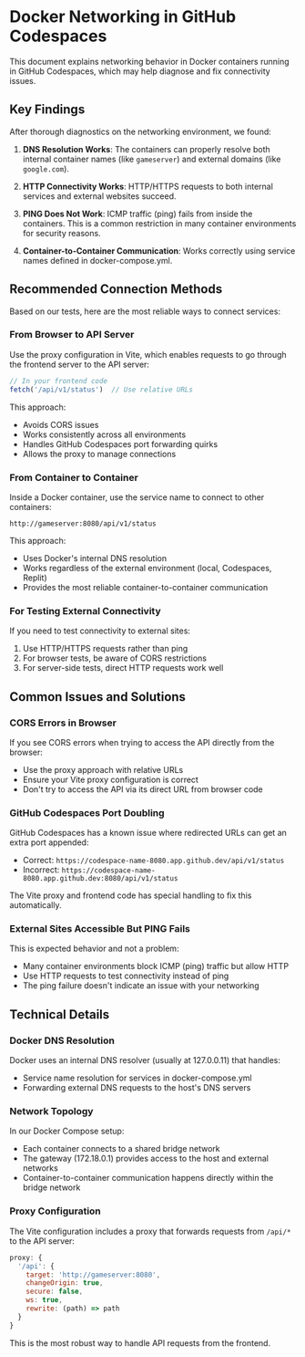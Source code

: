 # Docker Networking in GitHub Codespaces

This document explains networking behavior in Docker containers running in GitHub Codespaces, which may help diagnose and fix connectivity issues.

## Key Findings

After thorough diagnostics on the networking environment, we found:

1. **DNS Resolution Works**: The containers can properly resolve both internal container names (like `gameserver`) and external domains (like `google.com`).

2. **HTTP Connectivity Works**: HTTP/HTTPS requests to both internal services and external websites succeed.

3. **PING Does Not Work**: ICMP traffic (ping) fails from inside the containers. This is a common restriction in many container environments for security reasons.

4. **Container-to-Container Communication**: Works correctly using service names defined in docker-compose.yml.

## Recommended Connection Methods

Based on our tests, here are the most reliable ways to connect services:

### From Browser to API Server

Use the proxy configuration in Vite, which enables requests to go through the frontend server to the API server:

```javascript
// In your frontend code
fetch('/api/v1/status')  // Use relative URLs
```

This approach:
- Avoids CORS issues
- Works consistently across all environments
- Handles GitHub Codespaces port forwarding quirks
- Allows the proxy to manage connections

### From Container to Container

Inside a Docker container, use the service name to connect to other containers:

```
http://gameserver:8080/api/v1/status
```

This approach:
- Uses Docker's internal DNS resolution
- Works regardless of the external environment (local, Codespaces, Replit)
- Provides the most reliable container-to-container communication

### For Testing External Connectivity

If you need to test connectivity to external sites:

1. Use HTTP/HTTPS requests rather than ping
2. For browser tests, be aware of CORS restrictions 
3. For server-side tests, direct HTTP requests work well

## Common Issues and Solutions

### CORS Errors in Browser

If you see CORS errors when trying to access the API directly from the browser:
- Use the proxy approach with relative URLs
- Ensure your Vite proxy configuration is correct
- Don't try to access the API via its direct URL from browser code

### GitHub Codespaces Port Doubling

GitHub Codespaces has a known issue where redirected URLs can get an extra port appended:
- Correct: `https://codespace-name-8080.app.github.dev/api/v1/status`
- Incorrect: `https://codespace-name-8080.app.github.dev:8080/api/v1/status`

The Vite proxy and frontend code has special handling to fix this automatically.

### External Sites Accessible But PING Fails

This is expected behavior and not a problem:
- Many container environments block ICMP (ping) traffic but allow HTTP
- Use HTTP requests to test connectivity instead of ping
- The ping failure doesn't indicate an issue with your networking

## Technical Details

### Docker DNS Resolution

Docker uses an internal DNS resolver (usually at 127.0.0.11) that handles:
- Service name resolution for services in docker-compose.yml
- Forwarding external DNS requests to the host's DNS servers

### Network Topology

In our Docker Compose setup:
- Each container connects to a shared bridge network
- The gateway (172.18.0.1) provides access to the host and external networks
- Container-to-container communication happens directly within the bridge network

### Proxy Configuration

The Vite configuration includes a proxy that forwards requests from `/api/*` to the API server:

```javascript
proxy: {
  '/api': {
    target: 'http://gameserver:8080',
    changeOrigin: true,
    secure: false,
    ws: true,
    rewrite: (path) => path
  }
}
```

This is the most robust way to handle API requests from the frontend.
